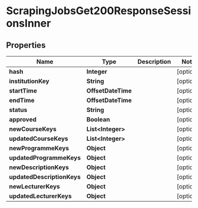 

# ScrapingJobsGet200ResponseSessionsInner


## Properties

| Name | Type | Description | Notes |
|------------ | ------------- | ------------- | -------------|
|**hash** | **Integer** |  |  [optional] |
|**institutionKey** | **String** |  |  [optional] |
|**startTime** | **OffsetDateTime** |  |  [optional] |
|**endTime** | **OffsetDateTime** |  |  [optional] |
|**status** | **String** |  |  [optional] |
|**approved** | **Boolean** |  |  [optional] |
|**newCourseKeys** | **List&lt;Integer&gt;** |  |  [optional] |
|**updatedCourseKeys** | **List&lt;Integer&gt;** |  |  [optional] |
|**newProgrammeKeys** | **Object** |  |  [optional] |
|**updatedProgrammeKeys** | **Object** |  |  [optional] |
|**newDescriptionKeys** | **Object** |  |  [optional] |
|**updatedDescriptionKeys** | **Object** |  |  [optional] |
|**newLecturerKeys** | **Object** |  |  [optional] |
|**updatedLecturerKeys** | **Object** |  |  [optional] |



